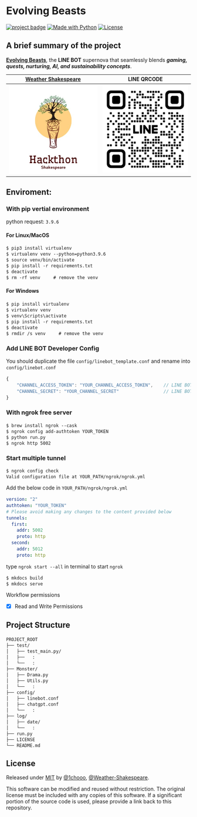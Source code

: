 # Evolving Beasts

[![project badge](https://img.shields.io/badge/1chooo-monster__bot-informational)](https://github.com/1chooo/monster-bot)
[![Made with Python](https://img.shields.io/badge/Python=3.9-blue?logo=python&logoColor=white)](https://python.org "Go to Python homepage")
[![License](https://img.shields.io/badge/License-MIT-blue)](./LICENSE "Go to license section")

A brief summary of the project
---

**[Evolving Beasts](https://lin.ee/gEbeKQV)**, the **LINE BOT** supernova that seamlessly blends ***gaming, quests, nurturing, AI, and sustainability concepts***.

| [Weather Shakespeare](https://weather-shakespeare.github.io/) | LINE QRCODE |
|:-:|:-:|
| <img src="imgs/profile.jpg" width="300">| <img src="imgs/L_gainfriends_2dbarcodes_BW.png" width="300"> |

Enviroment: 
---

### With pip vertial environment
python request: `3.9.6`

#### For **Linux/MacOS**
```shell
$ pip3 install virtualenv
$ virtualenv venv --python=python3.9.6
$ source venv/bin/activate
$ pip install -r requirements.txt
$ deactivate
$ rm -rf venv     # remove the venv
```

#### For **Windows**
```shell
$ pip install virtualenv
$ virtualenv venv
$ venv\Scripts\activate
$ pip install -r requirements.txt
$ deactivate
$ rmdir /s venv     # remove the venv
```

### Add LINE BOT Developer Config

You should duplicate the file `config/linebot_template.conf` and rename into `config/linebot.conf`

```js
{
    "CHANNEL_ACCESS_TOKEN": "YOUR_CHANNEL_ACCESS_TOKEN",    // LINE BOT API
    "CHANNEL_SECRET": "YOUR_CHANNEL_SECRET"                 // LINE BOT Handler
}
```


### With ngrok free server
```SHELL
$ brew install ngrok --cask
$ ngrok config add-authtoken YOUR_TOKEN
$ python run.py
$ ngrok http 5002
```

### Start multiple tunnel

```shell
$ ngrok config check
Valid configuration file at YOUR_PATH/ngrok/ngrok.yml
```

Add the below code in `YOUR_PATH/ngrok/ngrok.yml`

```yml
version: "2"
authtoken: "YOUR_TOKEN"
# Please avoid making any changes to the content provided below
tunnels:
  first:
    addr: 5002
    proto: http    
  second:
    addr: 5012
    proto: http
```

type `ngrok start --all` in terminal to start `ngrok`

```shell
$ mkdocs build
$ mkdocs serve
```
Workflow permissions
- [x] Read and Write Permissions

Project Structure
---
```
PROJECT_ROOT
├── test/
│   ├── test_main.py/
│   ├──   :
│   └──   :
├── Monster/
│   ├── Drama.py
│   ├── Utils.py
│   └──   :
├── config/
│   ├── linebot.conf
│   ├── chatgpt.conf
│   └──   :
├── log/
│   ├── date/
│   └──   :
├── run.py
├── LICENSE
└── README.md
```

License
---
Released under [MIT](./LICENSE) by [@1chooo](https://github.com/1chooo), [@Weather-Shakespeare](https://github.com/Weather-Shakespeare).

This software can be modified and reused without restriction.
The original license must be included with any copies of this software.
If a significant portion of the source code is used, please provide a link back to this repository.